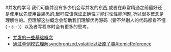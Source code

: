 #并发的学习
我们可能并没有多少机会写并发的东西,或者在非常精通之前最好还是使用优先使用最熟悉的,起吗应该保证正确性才能讨论性能问题,所以很多概念是理解性的。但理解这些概念会帮助我们理解优秀源码（要不然别人的代码都看不懂(・ε・)）以及者写程序时会有更多的思考。

- [并发的一些基础概念](https://github.com/SilenceDut/ConcurrentStudy/blob/master/foundation_concurrent.md)
- [通过单例模式理解synchronized,volatile以及原子类AtomicReference](https://github.com/SilenceDut/ConcurrentStudy/blob/master/Singleton_concurrent.md)
